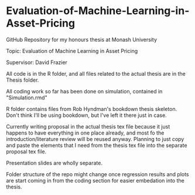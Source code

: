 # Evaluation-of-Machine-Learning-in-Asset-Pricing

GitHub Repository for my honours thesis at Monash University

Topic: Evaluation of Machine Learning in Asset Pricing

Supervisor: David Frazier

All code is in the R folder, and all files related to the actual thesis are in the Thesis folder.

All coding work so far has been done on simulation, contained in "Simulation.rmd"

R folder contains files from Rob Hyndman's bookdown thesis skeleton. Don't think I'll be using bookdown, but I've left it there just in case.

Currently writing proposal in the actual thesis tex file because it just happens to have everything in one place already, and most fo the introduction/literature review will be reused anyway. Planning to just copy and paste the elements that I need from the thesis tex file into the separate proposal tex file.

Presentation slides are wholly separate.

Folder structure of the repo might change once regression results and plots are start coming in from the coding section for easier embedation into the thesis.

